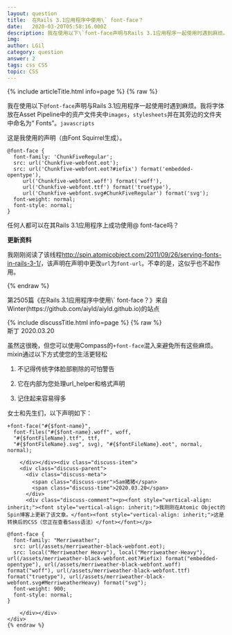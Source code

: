 ```yaml
---
layout: question
title:  在Rails 3.1应用程序中使用\` font-face？
date:   2020-03-20T05:58:16.000Z
description: 我在使用以下\`font-face声明与Rails 3.1应用程序一起使用时遇到麻烦。我将字体放在Asset Pipeline中的资产文件夹中images，...
img: 
author: LGil
category: question
answer: 2
tags: css CSS
topic: CSS
---
```

<div class="article-root">
  <div class="article">
    {% include articleTitle.html info=page %}
    {% raw %}
    <div class="article-content"><p><font style="vertical-align: inherit;"><font style="vertical-align: inherit;">我在使用以下</font></font><code>@font-face</code><font style="vertical-align: inherit;"><font style="vertical-align: inherit;">声明与Rails 3.1应用程序一起</font><font style="vertical-align: inherit;">使用时遇到麻烦</font><font style="vertical-align: inherit;">。</font><font style="vertical-align: inherit;">我将字体放在Asset Pipeline中的资产文件夹中</font></font><code>images</code><font style="vertical-align: inherit;"><font style="vertical-align: inherit;">，</font></font><code>stylesheets</code><font style="vertical-align: inherit;"><font style="vertical-align: inherit;">并</font><font style="vertical-align: inherit;">在其旁边的文件夹中命名为“ Fonts”。</font></font><code>javascripts</code></p>

<p><font style="vertical-align: inherit;"><font style="vertical-align: inherit;">这是我使用的声明（由Font Squirrel生成）。</font></font></p>

<pre><code>@font-face {<font></font>
  font-family: 'ChunkFiveRegular';<font></font>
  src: url('Chunkfive-webfont.eot');<font></font>
  src: url('Chunkfive-webfont.eot?#iefix') format('embedded-opentype'),<font></font>
     url('Chunkfive-webfont.woff') format('woff'),<font></font>
     url('Chunkfive-webfont.ttf') format('truetype'),<font></font>
     url('Chunkfive-webfont.svg#ChunkFiveRegular') format('svg');<font></font>
  font-weight: normal;<font></font>
  font-style: normal;<font></font>
}<font></font>
</code></pre>

<p><font style="vertical-align: inherit;"><font style="vertical-align: inherit;">任何人都可以在其Rails 3.1应用程序上成功使用@ font-face吗？</font></font></p>

<p><strong><font style="vertical-align: inherit;"><font style="vertical-align: inherit;">更新资料</font></font></strong></p>

<p><font style="vertical-align: inherit;"><font style="vertical-align: inherit;">我刚刚阅读了该线程</font></font><a href="http://spin.atomicobject.com/2011/09/26/serving-fonts-in-rails-3-1/"><font style="vertical-align: inherit;"><font style="vertical-align: inherit;">http://spin.atomicobject.com/2011/09/26/serving-fonts-in-rails-3-1/</font></font></a><font style="vertical-align: inherit;"><font style="vertical-align: inherit;">，</font><font style="vertical-align: inherit;">该声明在声明中</font><font style="vertical-align: inherit;">更改</font></font><code>url</code><font style="vertical-align: inherit;"><font style="vertical-align: inherit;">为</font></font><code>font-url</code><font style="vertical-align: inherit;"><font style="vertical-align: inherit;">。</font><font style="vertical-align: inherit;">不幸的是，这似乎也不起作用。</font></font></p></div>
    {% endraw %}
  </div>
  <p class="winter_mark">第2505篇《在Rails 3.1应用程序中使用\` font-face？》来自Winter(https://github.com/aiyld/aiyld.github.io)的站点</p>
  <div class="discuss-wrapper">
    {% include discussTitle.html info=page %}
    {% raw %}
    <div class="discuss-list">
    <div class="discuss-item">
        <div class="discuss-parent">
          <div class="discuss-meta">
            <span class="discuss-user">斯丁</span>
            <span class="discuss-time">2020.03.20</span>
          </div>
          <div class="discuss-comment"><p><font style="vertical-align: inherit;"><font style="vertical-align: inherit;">虽然这很晚，但您可以使用Compass的</font></font><code>+font-face</code><font style="vertical-align: inherit;"><font style="vertical-align: inherit;">混入来避免所有这些麻烦。</font><font style="vertical-align: inherit;">mixin通过以下方式使您的生活更轻松</font></font></p>

<ol>
<li><p><font style="vertical-align: inherit;"><font style="vertical-align: inherit;">不记得传统字体脸部剔除的可怕警告 </font></font></p></li>
<li><p><font style="vertical-align: inherit;"><font style="vertical-align: inherit;">它在内部为您处理url_helper和格式声明 </font></font></p></li>
<li><p><font style="vertical-align: inherit;"><font style="vertical-align: inherit;">记住起来容易得多 </font></font></p></li>
</ol>

<p><font style="vertical-align: inherit;"><font style="vertical-align: inherit;">女士和先生们，以下声明如下： </font></font></p>

    

<pre><code>+font-face("#{$font-name}",<font></font>
  font-files("#{$font-name}.woff", woff, <font></font>
  "#{$fontFileName}.ttf", ttf, <font></font>
  "#{$fontFileName}.svg", svg), "#{$fontFileName}.eot", normal, normal);<font></font>
</code></pre></div>
        </div></div><div class="discuss-item">
        <div class="discuss-parent">
          <div class="discuss-meta">
            <span class="discuss-user">Sam猪猪</span>
            <span class="discuss-time">2020.03.20</span>
          </div>
          <div class="discuss-comment"><p><font style="vertical-align: inherit;"><font style="vertical-align: inherit;">我刚刚在Atomic Object的Spin博客上更新了该文章。</font><font style="vertical-align: inherit;">这是转换后的CSS（您正在查看Sass语法）</font></font></p>

<pre><code>@font-face {<font></font>
  font-family: "Merriweather";<font></font>
  src: url(/assets/merriweather-black-webfont.eot);<font></font>
  src: local("Merriweather Heavy"), local("Merriweather-Heavy"), url(/assets/merriweather-black-webfont.eot?#iefix) format("embedded-opentype"), url(/assets/merriweather-black-webfont.woff) format("woff"), url(/assets/merriweather-black-webfont.ttf) format("truetype"), url(/assets/merriweather-black-webfont.svg#MerriweatherHeavy) format("svg");<font></font>
  font-weight: 900;<font></font>
  font-style: normal;<font></font>
}<font></font>
</code></pre></div>
        </div></div>
    </div>
    {% endraw %}
  </div>
<div>
